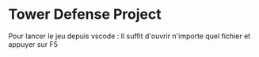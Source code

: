 # Tower Defense Project
Pour lancer le jeu depuis vscode : 
Il suffit d'ouvrir n'importe quel fichier et appuyer sur F5
